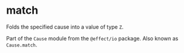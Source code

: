 # match

Folds the specified cause into a value of type `Z`.

Part of the `Cause` module from the `@effect/io` package. Also known as `Cause.match`.
